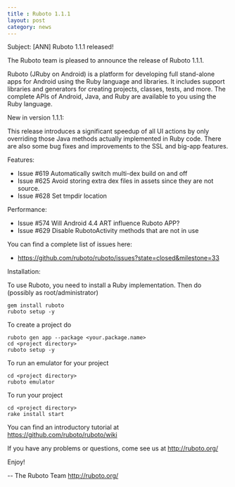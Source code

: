 ```yaml
---
title : Ruboto 1.1.1
layout: post
category: news
---
```

Subject: [ANN] Ruboto 1.1.1 released!

The Ruboto team is pleased to announce the release of Ruboto 1.1.1.

Ruboto (JRuby on Android) is a platform for developing full stand-alone
apps for Android using the Ruby language and libraries.  It includes
support libraries and generators for creating projects, classes, tests,
and more.  The complete APIs of Android, Java, and Ruby are available to
you using the Ruby language.

New in version 1.1.1:

This release introduces a significant speedup of all UI actions by only
overriding those Java methods actually implemented in Ruby code.  There
are also some bug fixes and improvements to the SSL and big-app features.

Features:

* Issue #619 Automatically switch multi-dex build on and off
* Issue #625 Avoid storing extra dex files in assets since they are not
  source.
* Issue #628 Set tmpdir location

Performance:

* Issue #574 Will Android 4.4 ART influence Ruboto APP?
* Issue #629 Disable RubotoActivity methods that are not in use

You can find a complete list of issues here:

* https://github.com/ruboto/ruboto/issues?state=closed&milestone=33


Installation:

To use Ruboto, you need to install a Ruby implementation.  Then do
(possibly as root/administrator)

    gem install ruboto
    ruboto setup -y

To create a project do

    ruboto gen app --package <your.package.name>
    cd <project directory>
    ruboto setup -y

To run an emulator for your project

    cd <project directory>
    ruboto emulator

To run your project

    cd <project directory>
    rake install start

You can find an introductory tutorial at
https://github.com/ruboto/ruboto/wiki

If you have any problems or questions, come see us at http://ruboto.org/

Enjoy!


--
The Ruboto Team
http://ruboto.org/
